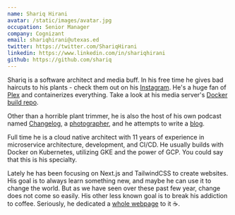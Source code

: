 ```yaml
---
name: Shariq Hirani
avatar: /static/images/avatar.jpg
occupation: Senior Manager
company: Cognizant
email: shariqhirani@utexas.ed
twitter: https://twitter.com/ShariqHirani
linkedin: https://www.linkedin.com/in/shariqhirani
github: https://github.com/shariq
---
```


Shariq is a software architect and media buff. In his free time he gives bad haircuts to his plants - check them out on his [Instagram](https://instagram.com/shariqhiraniphoto). He's a huge fan of [Plex](https://plex.tv/) and containerizes everything. Take a look at his media server's [Docker build repo](https://github.com/shariqh/home-server-docker-compose).

Other than a horrible plant trimmer, he is also the host of his own podcast named [Changelog](https://open.spotify.com/show/29kRN9P3A5dljJmYr3zPsF?si=1bf1d98e982c4dc8), a [photographer](https://www.shariqhirani.com), and he attempts to write a [blog](/blog).

Full time he is a cloud native architect with 11 years of experience in microservice architecture, development, and CI/CD. He usually builds with Docker on Kubernetes, utilizing GKE and the power of GCP. You could say that this is his specialty.

Lately he has been focusing on Next.js and TailwindCSS to create websites. His goal is to always learn something new, and maybe he can use it to change the world. But as we have seen over these past few year, change does not come so easily. His other less known goal is to break his addiction to coffee. Seriously, he dedicated a [whole webpage](/coffee) to it ☕.
